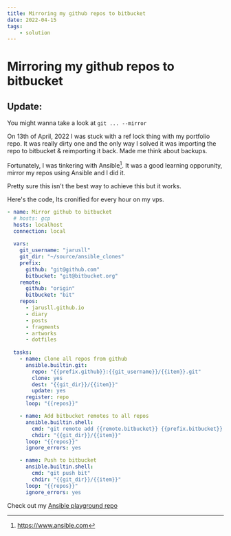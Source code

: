 ```yaml
---
title: Mirroring my github repos to bitbucket
date: 2022-04-15
tags:
	- solution
---
```


# Mirroring my github repos to bitbucket #

## Update: ##
You might wanna take a look at `git ... --mirror`

On 13th of April, 2022 I was stuck with a ref lock thing with my portfolio repo. It was really dirty one and the only way I solved it was importing the repo to bitbucket & reimporting it back. Made me think about backups. 

Fortunately, I was tinkering with Ansible[^1]. It was a good learning opporunity, mirror my repos using Ansible and I did it.

Pretty sure this isn't the best way to achieve this but it works.

Here's the code, Its cronified for every hour on my vps.

```yaml
- name: Mirror github to bitbucket
  # hosts: gcp
  hosts: localhost
  connection: local
  
  vars:
    git_username: "jarusll"
    git_dir: "~/source/ansible_clones"
    prefix:
      github: "git@github.com"
      bitbucket: "git@bitbucket.org"
    remote:
      github: "origin"
      bitbucket: "bit"
    repos:
      - jarusll.github.io
      - diary
      - posts
      - fragments
      - artworks
      - dotfiles
      
  tasks:
    - name: Clone all repos from github
      ansible.builtin.git:
        repo: "{{prefix.github}}:{{git_username}}/{{item}}.git"
        clone: yes
        dest: "{{git_dir}}/{{item}}"
        update: yes
      register: repo
      loop: "{{repos}}"

    - name: Add bitbucket remotes to all repos
      ansible.builtin.shell:
        cmd: "git remote add {{remote.bitbucket}} {{prefix.bitbucket}}:{{git_username}}/{{item}}.git"
        chdir: "{{git_dir}}/{{item}}"
      loop: "{{repos}}"
      ignore_errors: yes

    - name: Push to bitbucket
      ansible.builtin.shell:
        cmd: "git push bit"
        chdir: "{{git_dir}}/{{item}}"
      loop: "{{repos}}"
      ignore_errors: yes

```

Check out my [Ansible playground repo](https://github.com/jarusll/ansible-playground)

[^1]: https://www.ansible.com
